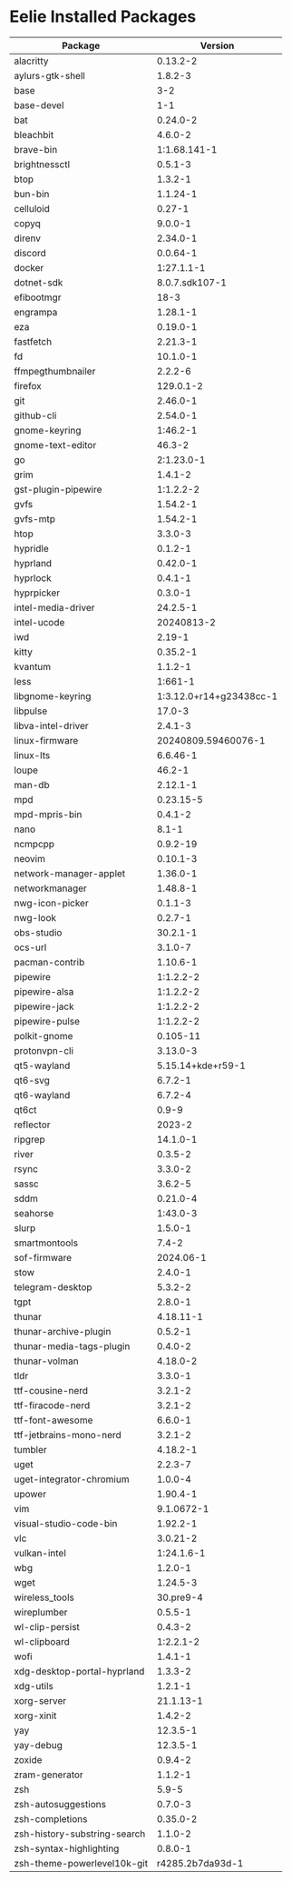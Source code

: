 # Eelie Installed Packages

| Package  | Version |
| -------  | ------- |
| alacritty | 0.13.2-2 |
| aylurs-gtk-shell | 1.8.2-3 |
| base | 3-2 |
| base-devel | 1-1 |
| bat | 0.24.0-2 |
| bleachbit | 4.6.0-2 |
| brave-bin | 1:1.68.141-1 |
| brightnessctl | 0.5.1-3 |
| btop | 1.3.2-1 |
| bun-bin | 1.1.24-1 |
| celluloid | 0.27-1 |
| copyq | 9.0.0-1 |
| direnv | 2.34.0-1 |
| discord | 0.0.64-1 |
| docker | 1:27.1.1-1 |
| dotnet-sdk | 8.0.7.sdk107-1 |
| efibootmgr | 18-3 |
| engrampa | 1.28.1-1 |
| eza | 0.19.0-1 |
| fastfetch | 2.21.3-1 |
| fd | 10.1.0-1 |
| ffmpegthumbnailer | 2.2.2-6 |
| firefox | 129.0.1-2 |
| git | 2.46.0-1 |
| github-cli | 2.54.0-1 |
| gnome-keyring | 1:46.2-1 |
| gnome-text-editor | 46.3-2 |
| go | 2:1.23.0-1 |
| grim | 1.4.1-2 |
| gst-plugin-pipewire | 1:1.2.2-2 |
| gvfs | 1.54.2-1 |
| gvfs-mtp | 1.54.2-1 |
| htop | 3.3.0-3 |
| hypridle | 0.1.2-1 |
| hyprland | 0.42.0-1 |
| hyprlock | 0.4.1-1 |
| hyprpicker | 0.3.0-1 |
| intel-media-driver | 24.2.5-1 |
| intel-ucode | 20240813-2 |
| iwd | 2.19-1 |
| kitty | 0.35.2-1 |
| kvantum | 1.1.2-1 |
| less | 1:661-1 |
| libgnome-keyring | 1:3.12.0+r14+g23438cc-1 |
| libpulse | 17.0-3 |
| libva-intel-driver | 2.4.1-3 |
| linux-firmware | 20240809.59460076-1 |
| linux-lts | 6.6.46-1 |
| loupe | 46.2-1 |
| man-db | 2.12.1-1 |
| mpd | 0.23.15-5 |
| mpd-mpris-bin | 0.4.1-2 |
| nano | 8.1-1 |
| ncmpcpp | 0.9.2-19 |
| neovim | 0.10.1-3 |
| network-manager-applet | 1.36.0-1 |
| networkmanager | 1.48.8-1 |
| nwg-icon-picker | 0.1.1-3 |
| nwg-look | 0.2.7-1 |
| obs-studio | 30.2.1-1 |
| ocs-url | 3.1.0-7 |
| pacman-contrib | 1.10.6-1 |
| pipewire | 1:1.2.2-2 |
| pipewire-alsa | 1:1.2.2-2 |
| pipewire-jack | 1:1.2.2-2 |
| pipewire-pulse | 1:1.2.2-2 |
| polkit-gnome | 0.105-11 |
| protonvpn-cli | 3.13.0-3 |
| qt5-wayland | 5.15.14+kde+r59-1 |
| qt6-svg | 6.7.2-1 |
| qt6-wayland | 6.7.2-4 |
| qt6ct | 0.9-9 |
| reflector | 2023-2 |
| ripgrep | 14.1.0-1 |
| river | 0.3.5-2 |
| rsync | 3.3.0-2 |
| sassc | 3.6.2-5 |
| sddm | 0.21.0-4 |
| seahorse | 1:43.0-3 |
| slurp | 1.5.0-1 |
| smartmontools | 7.4-2 |
| sof-firmware | 2024.06-1 |
| stow | 2.4.0-1 |
| telegram-desktop | 5.3.2-2 |
| tgpt | 2.8.0-1 |
| thunar | 4.18.11-1 |
| thunar-archive-plugin | 0.5.2-1 |
| thunar-media-tags-plugin | 0.4.0-2 |
| thunar-volman | 4.18.0-2 |
| tldr | 3.3.0-1 |
| ttf-cousine-nerd | 3.2.1-2 |
| ttf-firacode-nerd | 3.2.1-2 |
| ttf-font-awesome | 6.6.0-1 |
| ttf-jetbrains-mono-nerd | 3.2.1-2 |
| tumbler | 4.18.2-1 |
| uget | 2.2.3-7 |
| uget-integrator-chromium | 1.0.0-4 |
| upower | 1.90.4-1 |
| vim | 9.1.0672-1 |
| visual-studio-code-bin | 1.92.2-1 |
| vlc | 3.0.21-2 |
| vulkan-intel | 1:24.1.6-1 |
| wbg | 1.2.0-1 |
| wget | 1.24.5-3 |
| wireless_tools | 30.pre9-4 |
| wireplumber | 0.5.5-1 |
| wl-clip-persist | 0.4.3-2 |
| wl-clipboard | 1:2.2.1-2 |
| wofi | 1.4.1-1 |
| xdg-desktop-portal-hyprland | 1.3.3-2 |
| xdg-utils | 1.2.1-1 |
| xorg-server | 21.1.13-1 |
| xorg-xinit | 1.4.2-2 |
| yay | 12.3.5-1 |
| yay-debug | 12.3.5-1 |
| zoxide | 0.9.4-2 |
| zram-generator | 1.1.2-1 |
| zsh | 5.9-5 |
| zsh-autosuggestions | 0.7.0-3 |
| zsh-completions | 0.35.0-2 |
| zsh-history-substring-search | 1.1.0-2 |
| zsh-syntax-highlighting | 0.8.0-1 |
| zsh-theme-powerlevel10k-git | r4285.2b7da93d-1 |
